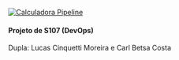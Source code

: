[![Calculadora Pipeline](https://github.com/cinquetti/S107atividade1/actions/workflows/workflow.yaml/badge.svg)](https://github.com/cinquetti/S107atividade1/actions/workflows/workflow.yaml)


#### Projeto de S107 (DevOps)

Dupla: Lucas Cinquetti Moreira e Carl Betsa Costa
